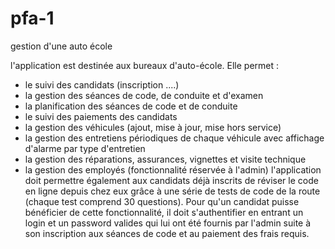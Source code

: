 # pfa-1
gestion d'une auto école

l'application est destinée aux bureaux d'auto-école. Elle permet :
- le suivi des candidats (inscription ....)
- la gestion des séances de code, de conduite et d'examen
- la planification des séances de code et de conduite
- le suivi des paiements des candidats
- la gestion des véhicules (ajout, mise à jour, mise hors service)
- la gestion des entretiens périodiques de chaque véhicule avec affichage d'alarme par type d'entretien
- la gestion des réparations, assurances, vignettes et visite technique
- la gestion des employés (fonctionnalité réservée à l'admin)
l'application doit permettre également aux candidats déjà inscrits de réviser le code en ligne depuis
chez eux grâce à une série de tests de code de la route (chaque test comprend 30 questions). Pour
qu'un candidat puisse bénéficier de cette fonctionnalité, il doit s'authentifier en entrant un login et un
password valides qui lui ont été fournis par l'admin suite à son inscription aux séances de code et au
paiement des frais requis.
